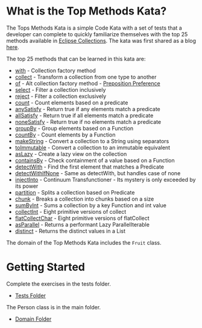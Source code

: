 <!--
  ~ Copyright (c) 2021 The Bank of New York Mellon.
  ~ All rights reserved. This program and the accompanying materials
  ~ are made available under the terms of the Eclipse Public License v1.0
  ~ and Eclipse Distribution License v. 1.0 which accompany this distribution.
  ~ The Eclipse Public License is available at http://www.eclipse.org/legal/epl-v10.html
  ~ and the Eclipse Distribution License is available at
  ~ http://www.eclipse.org/org/documents/edl-v10.php.
  -->
# **What is the Top Methods Kata?**
The Tops Methods Kata is a simple Code Kata with a set of tests that a developer can complete to quickly familiarize themselves with the top 25 methods available in [Eclipse Collections](https://github.com/eclipse/eclipse-collections). The kata was first shared as a blog [here](https://medium.com/javarevisited/my-25-favorite-eclipse-collections-apis-a51589ee5c4a?source=friends_link&sk=4376b5fd10ccefe47c4f56905cc89846).

The top 25 methods that can be learned in this kata are:

* [with](https://www.eclipse.org/collections/javadoc/10.4.0/org/eclipse/collections/api/factory/list/MutableListFactory.html#with(T...)) - Collection factory method
* [collect](https://www.eclipse.org/collections/javadoc/10.4.0/org/eclipse/collections/api/RichIterable.html#collect(org.eclipse.collections.api.block.function.Function)) - Transform a collection from one type to another
* [of](https://www.eclipse.org/collections/javadoc/10.4.0/org/eclipse/collections/api/factory/set/MutableSetFactory.html#of(T...)) - Alt collection factory method - [Preposition Preference](https://medium.com/javarevisited/preposition-preference-1f1c709b098b?source=friends_link&sk=c6086d0f5d5da60e8f18ebbfa7c911f7)
* [select](https://www.eclipse.org/collections/javadoc/10.4.0/org/eclipse/collections/api/RichIterable.html#select(org.eclipse.collections.api.block.predicate.Predicate)) - Filter a collection inclusively
* [reject](https://www.eclipse.org/collections/javadoc/10.4.0/org/eclipse/collections/api/RichIterable.html#reject(org.eclipse.collections.api.block.predicate.Predicate)) - Filter a collection exclusively
* [count](https://www.eclipse.org/collections/javadoc/10.4.0/org/eclipse/collections/api/RichIterable.html#count(org.eclipse.collections.api.block.predicate.Predicate)) - Count elements based on a predicate
* [anySatisfy](https://www.eclipse.org/collections/javadoc/10.4.0/org/eclipse/collections/api/RichIterable.html#anySatisfy(org.eclipse.collections.api.block.predicate.Predicate)) - Return true if any elements match a predicate
* [allSatisfy](https://www.eclipse.org/collections/javadoc/10.4.0/org/eclipse/collections/api/RichIterable.html#allSatisfy(org.eclipse.collections.api.block.predicate.Predicate)) - Return true if all elements match a predicate
* [noneSatisfy](https://www.eclipse.org/collections/javadoc/10.4.0/org/eclipse/collections/api/RichIterable.html#noneSatisfy(org.eclipse.collections.api.block.predicate.Predicate)) - Return true if no elements match a predicate
* [groupBy](https://www.eclipse.org/collections/javadoc/10.4.0/org/eclipse/collections/api/RichIterable.html#groupBy(org.eclipse.collections.api.block.function.Function)) - Group elements based on a Function
* [countBy](https://www.eclipse.org/collections/javadoc/10.4.0/org/eclipse/collections/api/RichIterable.html#countBy(org.eclipse.collections.api.block.function.Function)) - Count elements by a Function
* [makeString](https://www.eclipse.org/collections/javadoc/10.4.0/org/eclipse/collections/api/RichIterable.html#makeString(java.lang.String,java.lang.String,java.lang.String)) - Convert a collection to a String using separators
* [toImmutable](https://www.eclipse.org/collections/javadoc/10.4.0/org/eclipse/collections/api/list/MutableList.html#toImmutable()) - Convert a collection to an immutable equivalent
* [asLazy](https://www.eclipse.org/collections/javadoc/10.4.0/org/eclipse/collections/api/RichIterable.html#asLazy()) - Create a lazy view on the collection
* [containsBy](https://www.eclipse.org/collections/javadoc/10.4.0/org/eclipse/collections/api/RichIterable.html#containsBy(org.eclipse.collections.api.block.function.Function,V)) - Check containment of a value based on a Function
* [detectWith](https://www.eclipse.org/collections/javadoc/10.4.0/org/eclipse/collections/api/RichIterable.html#detectWith(org.eclipse.collections.api.block.predicate.Predicate2,P)) - Find the first element that matches a Predicate
* [detectWithIfNone](https://www.eclipse.org/collections/javadoc/10.4.0/org/eclipse/collections/api/RichIterable.html#detectWithIfNone(org.eclipse.collections.api.block.predicate.Predicate2,P,org.eclipse.collections.api.block.function.Function0)) - Same as detectWith, but handles case of none
* [injectInto](https://www.eclipse.org/collections/javadoc/10.4.0/org/eclipse/collections/api/RichIterable.html#injectInto(IV,org.eclipse.collections.api.block.function.Function2)) - Continuum Transfunctioner - Its mystery is only exceeded by its power
* [partition](https://www.eclipse.org/collections/javadoc/10.4.0/org/eclipse/collections/api/RichIterable.html#partition(org.eclipse.collections.api.block.predicate.Predicate)) - Splits a collection based on Predicate
* [chunk](https://www.eclipse.org/collections/javadoc/10.4.0/org/eclipse/collections/api/RichIterable.html#chunk(int)) - Breaks a collection into chunks based on a size
* [sumByInt](https://www.eclipse.org/collections/javadoc/10.4.0/org/eclipse/collections/api/RichIterable.html#sumByInt(org.eclipse.collections.api.block.function.Function,org.eclipse.collections.api.block.function.primitive.IntFunction)) - Sums a collection by a key Function and int value
* [collectInt](https://www.eclipse.org/collections/javadoc/10.4.0/org/eclipse/collections/api/RichIterable.html#collectInt(org.eclipse.collections.api.block.function.primitive.IntFunction)) - Eight primitive versions of collect
* [flatCollectChar](https://www.eclipse.org/collections/javadoc/10.4.0/org/eclipse/collections/api/RichIterable.html#flatCollectChar(org.eclipse.collections.api.block.function.Function,R)) - Eight primitive versions of flatCollect
* [asParallel](https://www.eclipse.org/collections/javadoc/10.4.0/org/eclipse/collections/api/list/ListIterable.html#asParallel(java.util.concurrent.ExecutorService,int)) - Returns a performant Lazy ParallelIterable
* [distinct](https://www.eclipse.org/collections/javadoc/10.4.0/org/eclipse/collections/api/list/MutableList.html#distinct()) - Returns the distinct values in a List

The domain of the Top Methods Kata includes the `Fruit` class.

# Getting Started

Complete the exercises in the tests folder.

* [Tests Folder](./src/test/java/org/eclipse/collections/topmethodskata/)

The Person class is in the main folder.

* [Domain Folder](./src/main/java/org/eclipse/collections/topmethodskata/)
